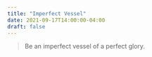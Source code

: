 ```yaml
---
title: "Imperfect Vessel"
date: 2021-09-17T14:00:00-04:00
draft: false
---
```

> Be an imperfect vessel of a perfect glory.